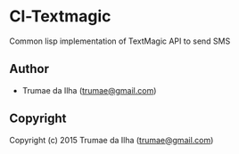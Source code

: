 # Cl-Textmagic

Common lisp implementation of TextMagic API to send SMS 

## Author

* Trumae da Ilha (trumae@gmail.com)

## Copyright

Copyright (c) 2015 Trumae da Ilha (trumae@gmail.com)
